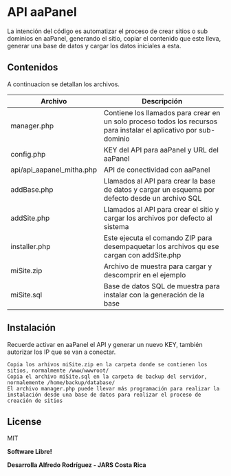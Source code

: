 # API aaPanel

La intención del código es automatizar el proceso de crear sitios o sub dominios en aaPanel, generando el sitio, copiar el contenido que este lleva, generar una base de datos y cargar los datos iniciales a esta.


## Contenidos

A continuacion se detallan los archivos.

| Archivo | Descripción |
| ------ | ------ |
| manager.php | Contiene los llamados para crear en un solo proceso todos los recursos para instalar el aplicativo por sub-dominio|
| config.php | KEY del API para aaPanel y URL del aaPanel |
| api/api_aapanel_mitha.php | API de conectividad con aaPanel |
| addBase.php | Llamados al API para crear la base de datos y cargar un esquema por defecto desde un archivo SQL |
| addSite.php | Llamados al API para crear el sitio y cargar los archivos por defecto al sistema |
| installer.php | Este ejecuta el comando ZIP para desempaquetar los archivos qu ese cargan con addSite.php |
| miSite.zip | Archivo de muestra para cargar y descomprir en el ejemplo |
| miSite.sql | Base de datos SQL de muestra para instalar con la generación de la base |

## Instalación

Recuerde activar en aaPanel el API y generar un nuevo KEY, también autorizar los IP que se van a conectar.


```
Copia los arhivos miSite.zip en la carpeta donde se contienen los sitios, normalmente /www/wwwroot/
Copia el archivo miSite.sql en la carpeta de backup del servidor, normalemente /home/backup/database/
El archivo manager.php puede llevar más programación para realizar la instalación desde una base de datos para realizar el proceso de creación de sitios
```

## License

MIT

**Software Libre!**

**Desarrolla Alfredo Rodríguez - JARS Costa Rica**